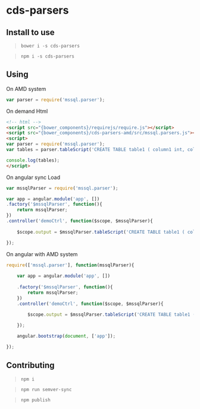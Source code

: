 # cds-parsers
## Install to use
>`bower i -s cds-parsers`

>`npm i -s cds-parsers`

## Using 

On AMD system
```javascript
var parser = require('mssql.parser');
```

On demand Html
```html
<!-- html -->
<script src="{bower_components}/requirejs/require.js"></script>
<script src="{bower_components}/cds-parsers-amd/src/mssql.parsers.js"></script>
<script>
var parser = require('mssql.parser');
var tables = parser.tableScript('CREATE TABLE table1 ( column1 int, column2 varchar(50) ');

console.log(tables);
</script>
```

On angular sync Load
```javascript
var mssqlParser = require('mssql.parser');

var app = angular.module('app', [])
.factory('$mssqlParser', function(){
    return mssqlParser;
})
.controller('demoCtrl', function($scope, $mssqlParser){
    
    $scope.output = $mssqlParser.tableScript('CREATE TABLE table1 ( column1 int, column2 varchar(50) ');

});

```

On angular with AMD system
```javascript
require(['mssql.parser'], function(mssqlParser){
    
    var app = angular.module('app', [])
    
    .factory('$mssqlParser', function(){
        return mssqlParser;
    })
    .controller('demoCtrl', function($scope, $mssqlParser){
        
        $scope.output = $mssqlParser.tableScript('CREATE TABLE table1 ( column1 int, column2 varchar(50) ');

    });

    angular.bootstrap(document, ['app']);

});
```



## Contributing

>`npm i`

>`npm run semver-sync`

>`npm publish`
